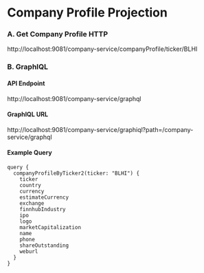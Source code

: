 # Company Profile Projection

### A. Get Company Profile HTTP
http://localhost:9081/company-service/companyProfile/ticker/BLHI

### B. GraphIQL
#### API Endpoint
http://localhost:9081/company-service/graphql
#### GraphIQL URL
http://localhost:9081/company-service/graphiql?path=/company-service/graphql
#### Example Query
```
query {
  companyProfileByTicker2(ticker: "BLHI") {
    ticker
    country
    currency
    estimateCurrency
    exchange
    finnhubIndustry
    ipo
    logo
    marketCapitalization
    name
    phone
    shareOutstanding
    weburl
  }
}
```
